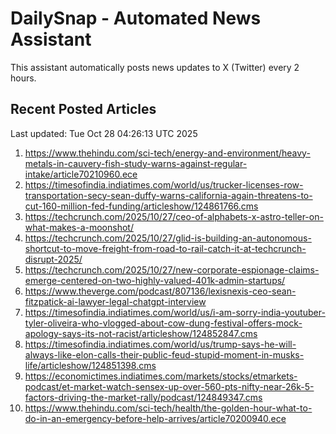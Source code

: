 # DailySnap - Automated News Assistant

This assistant automatically posts news updates to X (Twitter) every 2 hours.

## Recent Posted Articles

Last updated: Tue Oct 28 04:26:13 UTC 2025

1. https://www.thehindu.com/sci-tech/energy-and-environment/heavy-metals-in-cauvery-fish-study-warns-against-regular-intake/article70210960.ece
2. https://timesofindia.indiatimes.com/world/us/trucker-licenses-row-transportation-secy-sean-duffy-warns-california-again-threatens-to-cut-160-million-fed-funding/articleshow/124861766.cms
3. https://techcrunch.com/2025/10/27/ceo-of-alphabets-x-astro-teller-on-what-makes-a-moonshot/
4. https://techcrunch.com/2025/10/27/glid-is-building-an-autonomous-shortcut-to-move-freight-from-road-to-rail-catch-it-at-techcrunch-disrupt-2025/
5. https://techcrunch.com/2025/10/27/new-corporate-espionage-claims-emerge-centered-on-two-highly-valued-401k-admin-startups/
6. https://www.theverge.com/podcast/807136/lexisnexis-ceo-sean-fitzpatick-ai-lawyer-legal-chatgpt-interview
7. https://timesofindia.indiatimes.com/world/us/i-am-sorry-india-youtuber-tyler-oliveira-who-vlogged-about-cow-dung-festival-offers-mock-apology-says-its-not-racist/articleshow/124852847.cms
8. https://timesofindia.indiatimes.com/world/us/trump-says-he-will-always-like-elon-calls-their-public-feud-stupid-moment-in-musks-life/articleshow/124851398.cms
9. https://economictimes.indiatimes.com/markets/stocks/etmarkets-podcast/et-market-watch-sensex-up-over-560-pts-nifty-near-26k-5-factors-driving-the-market-rally/podcast/124849347.cms
10. https://www.thehindu.com/sci-tech/health/the-golden-hour-what-to-do-in-an-emergency-before-help-arrives/article70200940.ece
